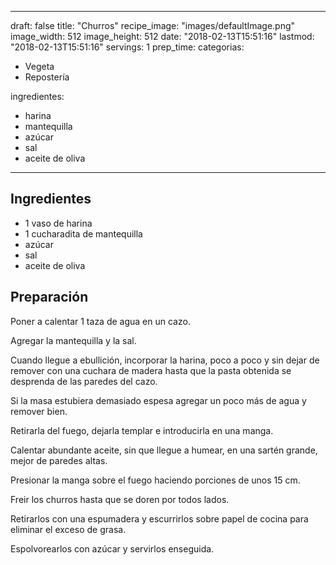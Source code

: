 
---
draft: false
title: "Churros"
recipe_image: "images/defaultImage.png"
image_width: 512
image_height: 512
date: "2018-02-13T15:51:16"
lastmod: "2018-02-13T15:51:16"
servings: 1
prep_time: 
categorias:
  - Vegeta
  - Repostería

ingredientes:
  - harina
  - mantequilla
  - azúcar
  - sal
  - aceite de oliva
---

## Ingredientes
- 1 vaso de harina
- 1 cucharadita de mantequilla
- azúcar
- sal
- aceite de oliva

## Preparación
Poner a calentar 1 taza de agua en un cazo.

Agregar la mantequilla y la sal.

Cuando llegue a ebullición, incorporar la harina, poco a poco y sin dejar de remover con una cuchara de madera hasta que la pasta obtenida se desprenda de las paredes del cazo.

Si la masa estubiera demasiado espesa agregar un poco más de agua y remover bien.

Retirarla del fuego, dejarla templar e introducirla en una manga.

Calentar abundante aceite, sin que llegue a humear, en una sartén grande, mejor de paredes altas.

Presionar la manga sobre el fuego haciendo porciones de unos 15 cm.

Freir los churros hasta que se doren por todos lados.

Retirarlos con una espumadera y escurrirlos sobre papel de cocina para eliminar el exceso de grasa.

Espolvorearlos con azúcar y servirlos enseguida.



